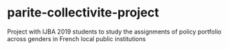 # parite-collectivite-project
Project with IJBA 2019 students to study the assignments of policy portfolio across genders in French local public institutions
